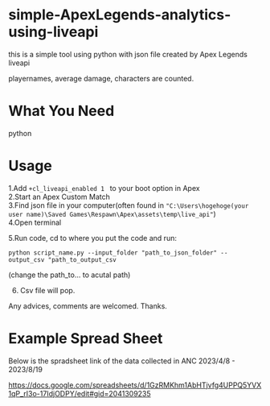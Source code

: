 # simple-ApexLegends-analytics-using-liveapi
this is a simple tool using python with json file created by Apex Legends liveapi 


playernames, average damage, characters are counted.

# What You Need
python

# Usage

1.Add `+cl_liveapi_enabled 1 ` to your boot option in Apex  
2.Start an Apex Custom Match  
3.Find json file in your computer(often found in `"C:\Users\hogehoge(your user name)\Saved Games\Respawn\Apex\assets\temp\live_api"`)  
4.Open terminal


5.Run code, cd to where you put the code and run:

`python script_name.py --input_folder "path_to_json_folder" --output_csv "path_to_output_csv`

(change the path_to... to acutal path)

6. Csv file will pop.

Any advices, comments are welcomed. Thanks.

# Example Spread Sheet

Below is the spradsheet link of the data collected in ANC 2023/4/8 - 2023/8/19

https://docs.google.com/spreadsheets/d/1GzRMKhm1AbHTjvfg4UPPQ5YVX1qP_rI3o-17IdjODPY/edit#gid=2041309235

